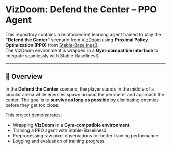 # VizDoom: Defend the Center – PPO Agent

This repository contains a reinforcement learning agent trained to play the **"Defend the Center"** scenario from [VizDoom](https://github.com/mwydmuch/ViZDoom) using **Proximal Policy Optimization (PPO)** from [Stable-Baselines3](https://github.com/DLR-RM/stable-baselines3).  
The VizDoom environment is wrapped in a **Gym-compatible interface** to integrate seamlessly with Stable-Baselines3.

---

## 📜 Overview

In the **Defend the Center** scenario, the player stands in the middle of a circular arena while enemies spawn around the perimeter and approach the center. The goal is to **survive as long as possible** by eliminating enemies before they get too close.

This project demonstrates:

- Wrapping **VizDoom** in a **Gym-compatible environment**.
- Training a PPO agent with Stable-Baselines3.
- Preprocessing raw pixel observations for better training performance.
- Logging and evaluation of training progress.

